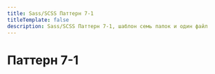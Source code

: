 ```yaml
---
title: Sass/SCSS Паттерн 7-1
titleTemplate: false
description: Sass/SCSS Паттерн 7-1, шаблон семь папок и один файл
---
```


# Паттерн 7-1

